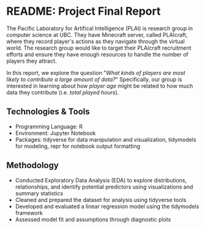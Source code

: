 # README: Project Final Report

The Pacific Laboratory for Artifical Intelligence (PLAI) is research group in computer science at UBC. They have Minecraft server, called PLAIcraft, where they record player's actions as they navigate through the virtual world. The research group would like to target their PLAIcraft recruitment efforts and ensure they have enough resources to handle the number of players they attract. 

In this report, we explore the question "*What kinds of players are most likely to contribute a large amount of data?*"
Specifically, our group is interested in learning about how *player age* might be related to how much data they contribute (i.e. *total played hours*).


## Technologies & Tools

- Programming Language: R
- Environment: Jupyter Notebook 
- Packages: tidyverse for data manipulation and visualization, tidymodels for modeling, repr for notebook output formatting

## Methodology

- Conducted Exploratory Data Analysis (EDA) to explore distributions, relationships, and identify potential predictors using visualizations and summary statistics
- Cleaned and prepared the dataset for analysis using tidyverse tools
- Developed and evaluated a linear regression model using the tidymodels framework
- Assessed model fit and assumptions through diagnostic plots
